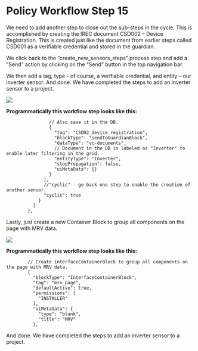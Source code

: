 # Policy Workflow Step 15

We need to add another step to close out the sub-steps in the cycle. This is accomplished by creating the IREC document CSD002 – Device Registration. This is created just like the document from earlier steps called CSD001 as a verifiable credential and stored in the guardian.

We click back to the “create\_new\_sensors\_steps” process step and add a “Send” action by clicking on the “Send” button in the top navigation bar.

We then add a tag, type - of course, a verifiable credential, and entity – our inverter sensor. And done. We have completed the steps to add an inverter sensor to a project.

![](../.gitbook/assets/PW\_image\_21.png)

**Programmatically this workflow step looks like this:**

```
                // Also save it in the DB.
                {
                  "tag": "CSD02_device_registration",
                  "blockType": "sendToGuardianBlock",
                  "dataType": "vc-documents",
                  // Document in the DB is labeled as "Inverter" to enable later filtering in the grid.
                  "entityType": "Inverter",
                  "stopPropagation": false,
                  "uiMetaData": {}
                }
              ],
              //"cyclic" - go back one step to enable the creation of another sensor.
              "cyclic": true
            }
          ]
        },
```

Lastly, just create a new Container Block to group all components on the page with MRV data.

![](../.gitbook/assets/PW\_image\_35.png)

**Programmatically this workflow step looks like this:**

```
        // Create interfaceContainerBlock to group all components on the page with MRV data.
        {
          "blockType": "InterfaceContainerBlock",
          "tag": "mrv_page",
          "defaultActive": true,
          "permissions": [
            "INSTALLER"
          ],  
          "uiMetaData": {
            "type": "blank",
            "title": "MRV"
          },
```

And done. We have completed the steps to add an inverter sensor to a project.

